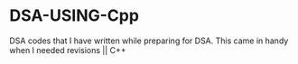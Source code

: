 # DSA-USING-Cpp
DSA codes that I have written while preparing for DSA. This came in handy when I needed revisions || C++
